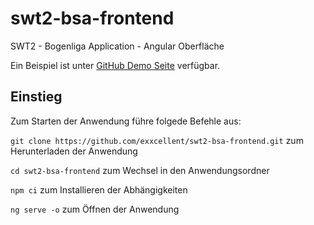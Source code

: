# swt2-bsa-frontend
SWT2 - Bogenliga Application - Angular Oberfläche

Ein Beispiel ist unter [GitHub Demo Seite](https://bettercodepaul.github.io/swt2-bsa-frontend/) verfügbar.

## Einstieg

Zum Starten der Anwendung führe folgede Befehle aus:

`git clone https://github.com/exxcellent/swt2-bsa-frontend.git` zum Herunterladen der Anwendung

`cd swt2-bsa-frontend` zum Wechsel in den Anwendungsordner

`npm ci` zum Installieren der Abhängigkeiten

`ng serve -o` zum Öffnen der Anwendung

